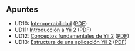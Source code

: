 ## Apuntes

- UD10: [Interoperabilidad](interoperabilidad.html)
  ([PDF](interoperabilidad.pdf))
- UD11: [Introducción a Yii 2](introduccion-a-yii2.html)
  ([PDF](introduccion-a-yii2.pdf))
- UD12: [Conceptos fundamentales de Yii 2](conceptos-fundamentales-de-yii2.html)
  ([PDF](conceptos-fundamentales-de-yii2.pdf))
- UD13: [Estructura de una aplicación Yii 2](estructura-de-una-aplicacion-yii2.html)
  ([PDF](estructura-de-una-aplicacion-yii2.pdf))
